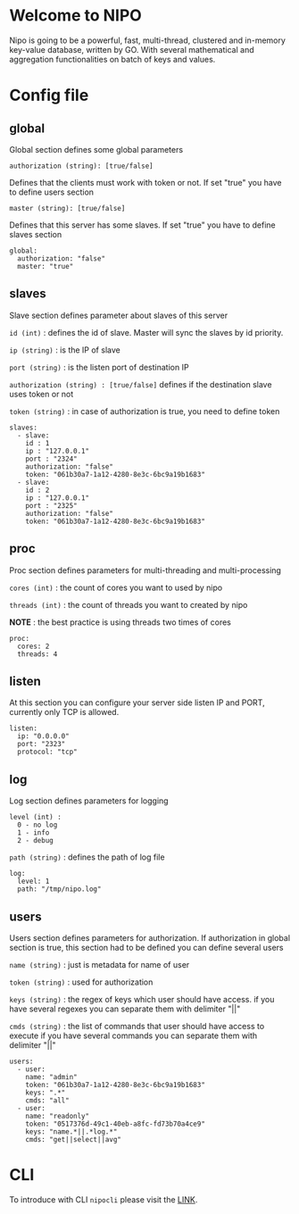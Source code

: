 # Welcome to NIPO

Nipo is going to be a powerful, fast, multi-thread, clustered and in-memory key-value database, written by GO.
With several mathematical and aggregation functionalities on batch of keys and values.

# Config file
## global
Global section defines some global parameters

`authorization (string): [true/false]`

Defines that the clients must work with token or not. If set "true" you have to define users section

`master (string): [true/false]`

Defines that this server has some slaves. If set "true" you have to define slaves section

    global:  
      authorization: "false"
      master: "true"



## slaves
Slave section defines parameter about slaves of this server

`id (int)` : defines the id of slave. Master will sync the slaves by id priority.

`ip (string)` : is the IP of slave

`port (string)` : is the listen port of destination IP

`authorization (string) : [true/false]` defines if the destination slave uses token or not

`token (string)` : in case of authorization is true, you need to define token


    slaves:
      - slave:
        id : 1
        ip : "127.0.0.1"
        port : "2324"
        authorization: "false"
        token: "061b30a7-1a12-4280-8e3c-6bc9a19b1683"
      - slave:
        id : 2
        ip : "127.0.0.1"
        port : "2325"
        authorization: "false"
        token: "061b30a7-1a12-4280-8e3c-6bc9a19b1683"


## proc
Proc section defines parameters for multi-threading and multi-processing

`cores (int)` : the count of cores you want to used by nipo

`threads (int)` : the count of threads you want to created by nipo

**NOTE** : the best practice is using threads two times of cores

    proc:
      cores: 2
      threads: 4


## listen
At this section you can configure your server side listen IP and PORT, currently only TCP is allowed.

    listen:
      ip: "0.0.0.0"
      port: "2323"
      protocol: "tcp"

## log
Log section defines parameters for logging

    level (int) :
      0 - no log
      1 - info
      2 - debug

`path (string)` : defines the path of log file

    log:
      level: 1
      path: "/tmp/nipo.log"

## users
Users section defines parameters for authorization. 
If authorization in global section is true, this section had to be defined
you can define several users

`name (string)` : just is metadata for name of user

`token (string)` : used for authorization

`keys (string)` : the regex of keys which user should have access.
                if you have several regexes you can separate them with delimiter "||"

`cmds (string)` : the list of commands that user should have access to execute
                if you have several commands you can separate them with delimiter "||"

    users:
      - user:
        name: "admin"
        token: "061b30a7-1a12-4280-8e3c-6bc9a19b1683"
        keys: ".*"
        cmds: "all"
      - user:
        name: "readonly"
        token: "0517376d-49c1-40eb-a8fc-fd73b70a4ce9"
        keys: "name.*||.*log.*"
        cmds: "get||select||avg"

# CLI

To introduce with CLI `nipocli` please visit the [LINK](nilocli/README.md).


